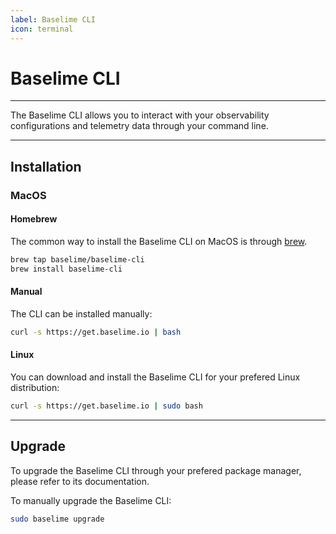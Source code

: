 ```yaml
---
label: Baselime CLI
icon: terminal
---
```


# Baselime CLI

---

The Baselime CLI allows you to interact with your observability configurations and telemetry data through your command line.

---

## Installation

### MacOS

#### Homebrew

The common way to install the Baselime CLI on MacOS is through [brew](https://brew.sh/).

```bash #
brew tap baselime/baselime-cli
brew install baselime-cli
```

#### Manual

The CLI can be installed manually:

```bash #
curl -s https://get.baselime.io | bash
```

#### Linux

You can download and install the Baselime CLI for your prefered Linux distribution: 

```bash #
curl -s https://get.baselime.io | sudo bash
```

---

## Upgrade

To upgrade the Baselime CLI through your prefered package manager, please refer to its documentation.

To manually upgrade the Baselime CLI:

```bash #
sudo baselime upgrade
```